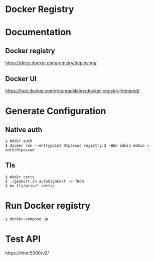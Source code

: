 Docker Registry
===

# Documentation

## Docker registry
https://docs.docker.com/registry/deploying/

## Docker UI
https://hub.docker.com/r/konradkleine/docker-registry-frontend/


# Generate Configuration


## Native auth
```
$ mkdir auth
$ docker run --entrypoint htpasswd registry:2 -Bbn admin admin > auth/htpasswd
```


## Tls 

```
$ mkdir certs
$ ./genCert.sh autoSignCert -d THOR
$ mv tls/priv/* certs/
```
  

# Run Docker registry

```
$ docker-compose up
```

# Test API
https://thor:5000/v2/
